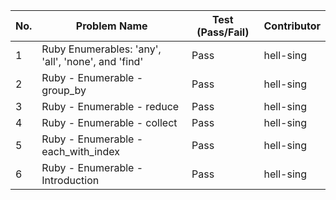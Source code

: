 
|No.| Problem Name                                     | Test (Pass/Fail) | Contributor |  
|---|-------------                                     |------------------|-------------|  
| 1 |Ruby Enumerables: 'any', 'all', 'none', and 'find'| Pass             | hell-sing   |  
| 2 |Ruby - Enumerable - group_by                      | Pass             | hell-sing   |  
| 3 |Ruby - Enumerable - reduce                        | Pass             | hell-sing   |  
| 4 |Ruby - Enumerable - collect                       | Pass             | hell-sing   |  
| 5 |Ruby - Enumerable - each_with_index               | Pass             | hell-sing   |  
| 6 |Ruby - Enumerable - Introduction                  | Pass             | hell-sing   |  
      
